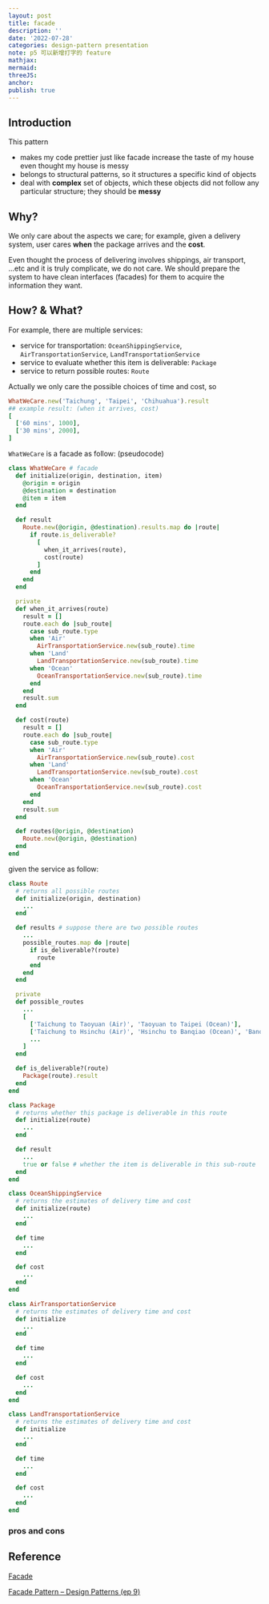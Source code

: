 ```yaml
---
layout: post
title: facade
description: ''
date: '2022-07-28'
categories: design-pattern presentation
note: p5 可以新增打字的 feature
mathjax:
mermaid:
threeJS:
anchor:
publish: true
---
```


## Introduction

This pattern

* makes my code prettier just like facade increase the taste of my house even thought my house is messy
* belongs to structural patterns, so it structures a specific kind of objects
* deal with **complex** set of objects, which these objects did not follow any particular structure; they should be **messy**

<div id='facade' class='h-screen justify-center items-center'>
  <div id='facade_toggle_erase' class=''></div>
  <div id='facade_image_save' class=''></div>
  <div id='facade_canvas' class='border'></div>
</div>

<script>
  const id = 'facade'
  let binarySearchTree = p5Draw(id)
  let binarySearchTreeP5 = new p5(binarySearchTree, id);
</script>

## Why?

We only care about the aspects we care; for example, given a delivery system, user cares **when** the package arrives and the **cost**.

Even thought the process of delivering involves shippings, air transport, ...etc and it is truly complicate, we do not care. We should prepare the system to have clean interfaces (facades) for them to acquire the information they want.

## How? & What?

For example, there are multiple services:

* service for transportation: `OceanShippingService`, `AirTransportationService`, `LandTransportationService`
* service to evaluate whether this item is deliverable: `Package`
* service to return possible routes: `Route`

Actually we only care the possible choices of time and cost, so

```ruby
WhatWeCare.new('Taichung', 'Taipei', 'Chihuahua').result
## example result: (when it arrives, cost)
[
  ['60 mins', 1000],
  ['30 mins', 2000],
]
```

`WhatWeCare` is a facade as follow: (pseudocode)

```ruby
class WhatWeCare # facade
  def initialize(origin, destination, item)
    @origin = origin
    @destination = destination
    @item = item
  end

  def result
    Route.new(@origin, @destination).results.map do |route|
      if route.is_deliverable?
        [
          when_it_arrives(route),
          cost(route)
        ]
      end
    end
  end

  private
  def when_it_arrives(route)
    result = []
    route.each do |sub_route|
      case sub_route.type
      when 'Air'
        AirTransportationService.new(sub_route).time
      when 'Land'
        LandTransportationService.new(sub_route).time
      when 'Ocean'
        OceanTransportationService.new(sub_route).time
      end
    end
    result.sum
  end

  def cost(route)
    result = []
    route.each do |sub_route|
      case sub_route.type
      when 'Air'
        AirTransportationService.new(sub_route).cost
      when 'Land'
        LandTransportationService.new(sub_route).cost
      when 'Ocean'
        OceanTransportationService.new(sub_route).cost
      end
    end
    result.sum
  end

  def routes(@origin, @destination)
    Route.new(@origin, @destination)
  end
end
```

given the service as follow:

```ruby
class Route
  # returns all possible routes
  def initialize(origin, destination)
    ...
  end

  def results # suppose there are two possible routes
    ...
    possible_routes.map do |route|
      if is_deliverable?(route)
        route
      end
    end
  end

  private
  def possible_routes
    ...
    [
      ['Taichung to Taoyuan (Air)', 'Taoyuan to Taipei (Ocean)'],
      ['Taichung to Hsinchu (Air)', 'Hsinchu to Banqiao (Ocean)', 'Banqiao to Taipei (Ocean)'],
      ...
    ]
  end

  def is_deliverable?(route)
    Package(route).result
  end
end

class Package
  # returns whether this package is deliverable in this route
  def initialize(route)
    ...
  end

  def result
    ...
    true or false # whether the item is deliverable in this sub-route
  end
end

class OceanShippingService
  # returns the estimates of delivery time and cost
  def initialize(route)
    ...
  end

  def time
    ...
  end

  def cost
    ...
  end
end

class AirTransportationService
  # returns the estimates of delivery time and cost
  def initialize
    ...
  end

  def time
    ...
  end

  def cost
    ...
  end
end

class LandTransportationService
  # returns the estimates of delivery time and cost
  def initialize
    ...
  end

  def time
    ...
  end

  def cost
    ...
  end
end
```

### pros and cons



## Reference

[Facade](https://refactoring.guru/design-patterns/facade)

[Facade Pattern – Design Patterns (ep 9)](https://www.youtube.com/watch?v=K4FkHVO5iac)
